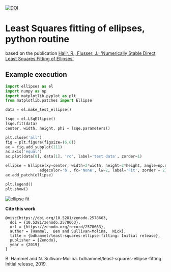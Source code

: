 

[![DOI](https://zenodo.org/badge/DOI/10.5281/zenodo.2578663.svg)](https://doi.org/10.5281/zenodo.2578663)


# Least Squares fitting of ellipses, python routine 

based on the  publication 
[Halir, R., Flusser, J.: 'Numerically Stable Direct Least Squares 
            Fitting of Ellipses'](./media/WSCG98.pdf)

## Example execution

```python
import ellipses as el
import numpy as np
import matplotlib.pyplot as plt
from matplotlib.patches import Ellipse

data = el.make_test_ellipse()

lsqe = el.LSqEllipse()
lsqe.fit(data)
center, width, height, phi = lsqe.parameters()

plt.close('all')
fig = plt.figure(figsize=(6,6))
ax = fig.add_subplot(111)
ax.axis('equal')
ax.plot(data[0], data[1], 'ro', label='test data', zorder=1)

ellipse = Ellipse(xy=center, width=2*width, height=2*height, angle=np.rad2deg(phi),
               edgecolor='b', fc='None', lw=2, label='Fit', zorder = 2)
ax.add_patch(ellipse)

plt.legend()
plt.show()
```

![ellipse fit](./media/ellipse_fit.png)


**Cite this work**
```
@misc{https://doi.org/10.5281/zenodo.2578663,
  doi = {10.5281/zenodo.2578663},
  url = {https://zenodo.org/record/2578663},
  author = {Hammel,  Ben and Sullivan-Molina,  Nick},
  title = {bdhammel/least-squares-ellipse-fitting: Initial release},
  publisher = {Zenodo},
  year = {2019}
}
```
B. Hammel and N. Sullivan-Molina. bdhammel/least-squares-ellipse-fitting: Initial release, 2019.
